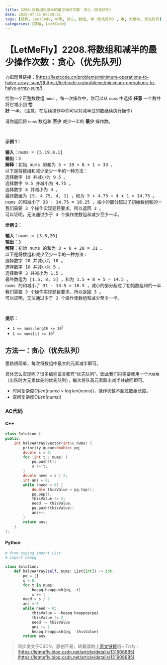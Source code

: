 ```yaml
---
title: 2208.将数组和减半的最少操作次数：贪心（优先队列）
date: 2023-07-25 06:34:51
tags: [题解, LeetCode, 中等, 贪心, 数组, 堆（优先队列）, 堆, 大根堆, 优先队列]
categories: [题解, LeetCode]
---
```


# 【LetMeFly】2208.将数组和减半的最少操作次数：贪心（优先队列）

力扣题目链接：[https://leetcode.cn/problems/minimum-operations-to-halve-array-sum/](https://leetcode.cn/problems/minimum-operations-to-halve-array-sum/)

<p>给你一个正整数数组&nbsp;<code>nums</code>&nbsp;。每一次操作中，你可以从&nbsp;<code>nums</code>&nbsp;中选择 <strong>任意</strong>&nbsp;一个数并将它减小到 <strong>恰好</strong>&nbsp;一半。（注意，在后续操作中你可以对减半过的数继续执行操作）</p>

<p>请你返回将 <code>nums</code>&nbsp;数组和 <strong>至少</strong>&nbsp;减少一半的 <strong>最少</strong>&nbsp;操作数。</p>

<p>&nbsp;</p>

<p><strong>示例 1：</strong></p>

<pre><b>输入：</b>nums = [5,19,8,1]
<b>输出：</b>3
<b>解释：</b>初始 nums 的和为 5 + 19 + 8 + 1 = 33 。
以下是将数组和减少至少一半的一种方法：
选择数字 19 并减小为 9.5 。
选择数字 9.5 并减小为 4.75 。
选择数字 8 并减小为 4 。
最终数组为 [5, 4.75, 4, 1] ，和为 5 + 4.75 + 4 + 1 = 14.75 。
nums 的和减小了 33 - 14.75 = 18.25 ，减小的部分超过了初始数组和的一半，18.25 &gt;= 33/2 = 16.5 。
我们需要 3 个操作实现题目要求，所以返回 3 。
可以证明，无法通过少于 3 个操作使数组和减少至少一半。
</pre>

<p><strong>示例 2：</strong></p>

<pre><b>输入：</b>nums = [3,8,20]
<b>输出：</b>3
<strong>解释：</strong>初始 nums 的和为 3 + 8 + 20 = 31 。
以下是将数组和减少至少一半的一种方法：
选择数字 20 并减小为 10 。
选择数字 10 并减小为 5 。
选择数字 3 并减小为 1.5 。
最终数组为 [1.5, 8, 5] ，和为 1.5 + 8 + 5 = 14.5 。
nums 的和减小了 31 - 14.5 = 16.5 ，减小的部分超过了初始数组和的一半， 16.5 &gt;= 31/2 = 16.5 。
我们需要 3 个操作实现题目要求，所以返回 3 。
可以证明，无法通过少于 3 个操作使数组和减少至少一半。
</pre>

<p>&nbsp;</p>

<p><strong>提示：</strong></p>

<ul>
	<li><code>1 &lt;= nums.length &lt;= 10<sup>5</sup></code></li>
	<li><code>1 &lt;= nums[i] &lt;= 10<sup>7</sup></code></li>
</ul>


    
## 方法一：贪心（优先队列）

思路很简单，每次将数组中最大的元素减半即可。

具体怎么实现呢？很多编程语言都有“优先队列”。因此我们只需要使用一个```大根堆```（出队时大元素优先的优先队列），每次将队首元素取出减半并放回即可。

+ 时间复杂度$O(len(nums)\times \log len(nums))$，操作次数不超过数组长度。
+ 空间复杂度$O(len(nums))$

### AC代码

#### C++

```cpp
class Solution {
public:
    int halveArray(vector<int>& nums) {
        priority_queue<double> pq;
        double s = 0;
        for (int t : nums) {
            pq.push(t);
            s += t;
        }
        double need = s / 2;
        int ans = 0;
        while (need > 0) {
            double thisValue = pq.top();
            pq.pop();
            thisValue /= 2;
            need -= thisValue;
            pq.push(thisValue);
            ans++;
        }
        return ans;
    }
};
```

#### Python

```python
# from typing import List
# import heapq

class Solution:
    def halveArray(self, nums: List[int]) -> int:
        pq = []
        s = 0
        for t in nums:
            heapq.heappush(pq, -t)
            s += t
        need = s / 2
        ans = 0
        while need > 0:
            thisValue = -heapq.heappop(pq)
            thisValue /= 2
            need -= thisValue
            ans += 1
            heapq.heappush(pq, -thisValue)
        return ans
```

> 同步发文于CSDN，原创不易，转载请附上[原文链接](https://blog.letmefly.xyz/2023/07/25/LeetCode%202208.%E5%B0%86%E6%95%B0%E7%BB%84%E5%92%8C%E5%87%8F%E5%8D%8A%E7%9A%84%E6%9C%80%E5%B0%91%E6%93%8D%E4%BD%9C%E6%AC%A1%E6%95%B0/)哦~
> Tisfy：[https://letmefly.blog.csdn.net/article/details/131908685](https://letmefly.blog.csdn.net/article/details/131908685)
